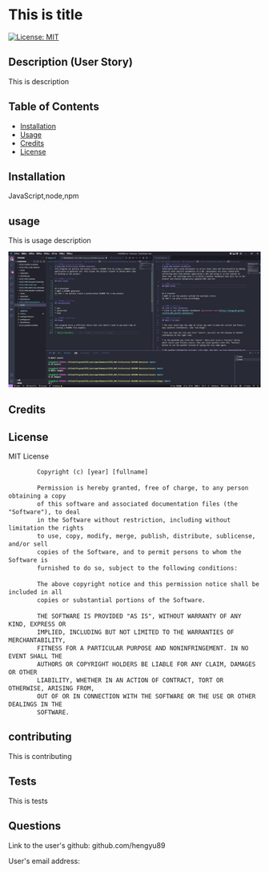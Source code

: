 # This is title
[![License: MIT](https://img.shields.io/badge/License-MIT-yellow.svg)](https://opensource.org/licenses/MIT)

## Description (User Story)

This is description

## Table of Contents 

- [Installation](#installation)
- [Usage](#usage)
- [Credits](#credits)
- [License](#license)

## Installation
JavaScript,node,npm

## usage
This is  usage description

![screenshot](./assets/images/screenshot1.png)

## Credits


## License
MIT License

            Copyright (c) [year] [fullname]
            
            Permission is hereby granted, free of charge, to any person obtaining a copy
            of this software and associated documentation files (the "Software"), to deal
            in the Software without restriction, including without limitation the rights
            to use, copy, modify, merge, publish, distribute, sublicense, and/or sell
            copies of the Software, and to permit persons to whom the Software is
            furnished to do so, subject to the following conditions:
            
            The above copyright notice and this permission notice shall be included in all
            copies or substantial portions of the Software.
            
            THE SOFTWARE IS PROVIDED "AS IS", WITHOUT WARRANTY OF ANY KIND, EXPRESS OR
            IMPLIED, INCLUDING BUT NOT LIMITED TO THE WARRANTIES OF MERCHANTABILITY,
            FITNESS FOR A PARTICULAR PURPOSE AND NONINFRINGEMENT. IN NO EVENT SHALL THE
            AUTHORS OR COPYRIGHT HOLDERS BE LIABLE FOR ANY CLAIM, DAMAGES OR OTHER
            LIABILITY, WHETHER IN AN ACTION OF CONTRACT, TORT OR OTHERWISE, ARISING FROM,
            OUT OF OR IN CONNECTION WITH THE SOFTWARE OR THE USE OR OTHER DEALINGS IN THE
            SOFTWARE.

## contributing
This is contributing

## Tests
This is tests

## Questions
Link to the user's github: github.com/hengyu89 

User's email address: 
